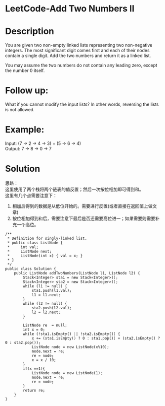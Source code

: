 # LeetCode-Add Two Numbers II

  # Description

 You are given two non-empty linked lists representing two non-negative integers. The most significant digit comes first and each of their nodes contain a single digit. Add the two numbers and return it as a linked list.

 You may assume the two numbers do not contain any leading zero, except the number 0 itself.

 
# Follow up:

 What if you cannot modify the input lists? In other words, reversing the lists is not allowed.

 
# Example:

 Input: (7 -> 2 -> 4 -> 3) + (5 -> 6 -> 4)   
 Output: 7 -> 8 -> 0 -> 7

 
# Solution

 思路：   
 这里使用了两个栈将两个链表的值反置；然后一次按位相加即可得到和。   
 这里有几个点需要注意下：   
 1. 相加后得到的数据是从低位开始的。需要进行反置(或者直接在返回值上做文章)   
 2. 按位相加得到和后，需要注意下最后是否还需要高位进一；如果需要则需要补充一个高位。

 
```
/**
 * Definition for singly-linked list.
 * public class ListNode {
 *     int val;
 *     ListNode next;
 *     ListNode(int x) { val = x; }
 * }
 */
public class Solution {
    public ListNode addTwoNumbers(ListNode l1, ListNode l2) {
        Stack<Integer> sta1 = new Stack<Integer>();
        Stack<Integer> sta2 = new Stack<Integer>();
        while (l1 != null) {
            sta1.push(l1.val);
            l1 = l1.next;
        }
        while (l2 != null) {
            sta2.push(l2.val);
            l2 = l2.next;
        }

        ListNode re  = null;
        int x = 0;
        while (!sta1.isEmpty() || !sta2.isEmpty()) {
            x += (sta1.isEmpty() ? 0 : sta1.pop()) + (sta2.isEmpty() ? 0 : sta2.pop());
            ListNode node = new ListNode(x%10);
            node.next = re;
            re = node;
            x = x / 10;
        }
        if(x ==1){
            ListNode node = new ListNode(1);
            node.next = re;
            re = node;
        }
        return re;
    }
}
```
   
  